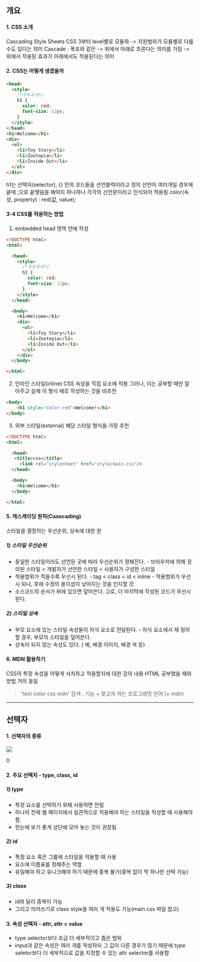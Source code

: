 ## 개요

#### 1. CSS 소개

Cascading Style Sheets
CSS 3부터 level별로 모듈화 -> 지원범위가 모듈별로 다를 수도 있다는 의미
Cascade : 폭포와 같은 -> 위에서 아래로 흐른다는 의미를 가짐
-> 위에서 적용된 효과가 아래에서도 적용된다는 의미

#### 2. CSS는 어떻게 생겼을까

```html
<head>
  <style>
    /*주우우석*/
    h1 {
      color: red;
      font-size: 12px;
    }
  </style>
</head>
<h1>Welcome</h1>
<div>
  <ul>
    <li>Toy Story</li>
    <li>Zootopia</li>
    <li>Inside Out</li>
  </ul>
</div>
```

h1는 선택자(selector), {} 안의 코드들을 선언블럭이라고 정의
선언이 여러개일 경우에 끝에 ;으로 끝맺음을 해야지 하나하나 각각의 선언문이라고 인식되어 적용됨
color(속성, property) : red(값, value);

#### 3-4 CSS를 적용하는 방법

1. embedded
head 영역 안에 작성
```html
<!DOCTYPE html>
<html>

  <head>
    <style>
      /*주우우석*/
      h1 {
        color: red;
        font-size: 12px;
      }
    </style>
  </head>

  <body>
    <h1>Welcome</h1>
    <div>
      <ul>
        <li>Toy Story</li>
        <li>Zootopia</li>
        <li>Inside Out</li>
      </ul>
    </div>
  </body>

</html>
```
2. 인라인 스타일(inline)
CSS 속성을 직접 요소에 적용
그러나, 이는 공부할 때만 알아주고 실제 이 형식 때로 작성하는 것을 비추천
```html
<body>
	<h1 style="color:red">Welcome!</h1>
</body>
```
3. 외부 스타일(external)
해당 스타일 형식을 가장 추천
```html
<!DOCTYPE html>
<html>

  <head>
   <title>css</title>
	 <link rel="stylesheet" href="style/main.css"/>
  </head>

  <body>
    <h1>Welcome</h1>
  </body>

</html>
```

#### 5. 캐스캐이딩 원칙(Casecading)
스타일을 결정하는 우선순위, 상속에 대한 원

##### 1) 스타일 우선순위
- 동일한 스타일이라도 선언된 곳에 따라 우선순위가 정해진다.
		- 브라우저에 의해 정의된 스타일 < 개발자가 선언한 스타일 < 사용자가 구성한 스타일
- 적용범위가 적을수록 우선시 된다.
		- tag < class < id < inline
		- 적용범위가 우선시 되나, 후에 수정의 용이성이 낮아지는 것을 인지할 것
- 소스코드의 순서가 뒤에 있으면 덮어쓴다. 고로, 더 마지막에 작성된 코드가 우선시 된다.

##### 2) 스타일 상속
- 부모 요소에 있는 스타일 속성들이 자식 요소로 전달된다.
		- 자식 요소에서 재 정의할 경우, 부모의 스타일을 덮어쓴다.
- 상속이 되지 않는 속성도 있다. ( 예, 배경 이미지, 배경 색 등)

#### 6. MDN 활용하기
CSS의 특정 속성을 어떻게 서치하고 적용할지에 대한 강의 내용
HTML 공부했을 때와 방법 거의 동일

> 'text color css mdn' 검색 : 기능 + 찾고자 하는 프로그래밍 언어 (+ mdn)
---
## 선택자
#### 1. 선택자의 종류
<p>
	<img src="https://www.nextree.co.kr/content/images/2021/01/yrkim-140327-selector-04.png">
</p>0

#### 2. 주요 선택자 - type, class, id
##### 1) type
- 특정 요소를 선택하기 위해 사용하면 안됨
- 하나의 전체 웹 페이지에서 일관적으로 적용해야 하는 스타일을 작성할 때 사용해야 함.
- 한눈에 보기 좋게 상단에 모아 놓는 것이 권장됨
##### 2) id
- 특정 요소 혹은 그룹에 스타일을 적용할 때 사용
- 요소에 이름표를 정해주는 역할
- 유일해야 하고 유니크해야 하기 때문에 중복 불가(중복 없이 딱 하나만 선택 가능)
##### 3) class
- id와 달리 중복이 가능
- 그리고 띄어쓰기로 class style을 여러 개 적용도 가능(main.css 파일 참고)

#### 3. 속성 선택자 - attr, attr = value 
- type selector보다 조금 더 세부적이고 좁은 범위
- input과 같은 속성은 여러 개를 작성하되 그 값이 다른 경우가 많기 때문에 type seletor보다 더 세부적으로 값을 지정할 수 있는 attr selector를 사용함

